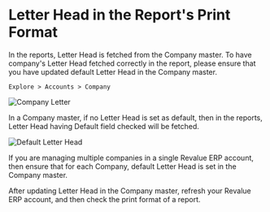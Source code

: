 # Letter Head in the Report's Print Format

In the reports, Letter Head is fetched from the Company master. To have company's Letter Head fetched correctly in the report, please ensure that you have updated default Letter Head in the Company master.  

`Explore > Accounts > Company`

<img class="screenshot" alt="Company Letter" src="/docs/assets/img/articles/report-header-1.png">

In a Company master, if no Letter Head is set as default, then in the reports, Letter Head having Default field checked will be fetched.

<img class="screenshot" alt="Default Letter Head" src="/docs/assets/img/articles/report-header-2.png">

If you are managing multiple companies in a single Revalue ERP account, then ensure that for each Company, default Letter Head is set in the Company master.

After updating Letter Head in the Company master, refresh your Revalue ERP account, and then check the print format of a report.